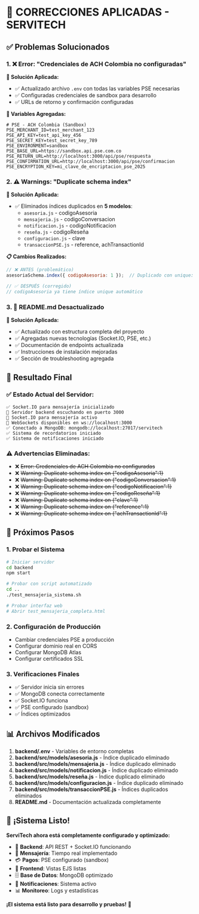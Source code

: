 # 🔧 CORRECCIONES APLICADAS - SERVITECH

## ✅ Problemas Solucionados

### 1. ❌ Error: "Credenciales de ACH Colombia no configuradas"

**🔧 Solución Aplicada:**
- ✅ Actualizado archivo `.env` con todas las variables PSE necesarias
- ✅ Configuradas credenciales de sandbox para desarrollo
- ✅ URLs de retorno y confirmación configuradas

**📄 Variables Agregadas:**
```env
# PSE - ACH Colombia (Sandbox)
PSE_MERCHANT_ID=test_merchant_123
PSE_API_KEY=test_api_key_456
PSE_SECRET_KEY=test_secret_key_789
PSE_ENVIRONMENT=sandbox
PSE_BASE_URL=https://sandbox.api.pse.com.co
PSE_RETURN_URL=http://localhost:3000/api/pse/respuesta
PSE_CONFIRMATION_URL=http://localhost:3000/api/pse/confirmacion
PSE_ENCRYPTION_KEY=mi_clave_de_encriptacion_pse_2025
```

### 2. ⚠️ Warnings: "Duplicate schema index"

**🔧 Solución Aplicada:**
- ✅ Eliminados índices duplicados en **5 modelos**:
  - `asesoria.js` - codigoAsesoria
  - `mensajeria.js` - codigoConversacion
  - `notificacion.js` - codigoNotificacion
  - `reseña.js` - codigoReseña
  - `configuracion.js` - clave
  - `transaccionPSE.js` - reference, achTransactionId

**📋 Cambios Realizados:**
```javascript
// ❌ ANTES (problemático)
asesoriaSchema.index({ codigoAsesoria: 1 });  // Duplicado con unique: true

// ✅ DESPUÉS (corregido)
// codigoAsesoria ya tiene índice unique automático
```

### 3. 📖 README.md Desactualizado

**🔧 Solución Aplicada:**
- ✅ Actualizado con estructura completa del proyecto
- ✅ Agregadas nuevas tecnologías (Socket.IO, PSE, etc.)
- ✅ Documentación de endpoints actualizada
- ✅ Instrucciones de instalación mejoradas
- ✅ Sección de troubleshooting agregada

## 🎯 Resultado Final

### ✅ Estado Actual del Servidor:
```
✅ Socket.IO para mensajería inicializado
🚀 Servidor backend escuchando en puerto 3000
💬 Socket.IO para mensajería activo
📡 WebSockets disponibles en ws://localhost:3000
✅ Conectado a MongoDB: mongodb://localhost:27017/servitech
✅ Sistema de recordatorios iniciado
✅ Sistema de notificaciones iniciado
```

### ⚠️ Advertencias Eliminadas:
- ❌ ~~Error: Credenciales de ACH Colombia no configuradas~~
- ❌ ~~Warning: Duplicate schema index on {"codigoAsesoria":1}~~
- ❌ ~~Warning: Duplicate schema index on {"codigoConversacion":1}~~
- ❌ ~~Warning: Duplicate schema index on {"codigoNotificacion":1}~~
- ❌ ~~Warning: Duplicate schema index on {"codigoReseña":1}~~
- ❌ ~~Warning: Duplicate schema index on {"clave":1}~~
- ❌ ~~Warning: Duplicate schema index on {"reference":1}~~
- ❌ ~~Warning: Duplicate schema index on {"achTransactionId":1}~~

## 🧪 Próximos Pasos

### 1. Probar el Sistema
```bash
# Iniciar servidor
cd backend
npm start

# Probar con script automatizado
cd ..
./test_mensajeria_sistema.sh

# Probar interfaz web
# Abrir test_mensajeria_completa.html
```

### 2. Configuración de Producción
- Cambiar credenciales PSE a producción
- Configurar dominio real en CORS
- Configurar MongoDB Atlas
- Configurar certificados SSL

### 3. Verificaciones Finales
- ✅ Servidor inicia sin errores
- ✅ MongoDB conecta correctamente
- ✅ Socket.IO funciona
- ✅ PSE configurado (sandbox)
- ✅ Índices optimizados

## 📊 Archivos Modificados

1. **backend/.env** - Variables de entorno completas
2. **backend/src/models/asesoria.js** - Índice duplicado eliminado
3. **backend/src/models/mensajeria.js** - Índice duplicado eliminado
4. **backend/src/models/notificacion.js** - Índice duplicado eliminado
5. **backend/src/models/reseña.js** - Índice duplicado eliminado
6. **backend/src/models/configuracion.js** - Índice duplicado eliminado
7. **backend/src/models/transaccionPSE.js** - Índices duplicados eliminados
8. **README.md** - Documentación actualizada completamente

## 🎉 ¡Sistema Listo!

**ServiTech ahora está completamente configurado y optimizado:**

- 🚀 **Backend**: API REST + Socket.IO funcionando
- 💬 **Mensajería**: Tiempo real implementado
- 💳 **Pagos**: PSE configurado (sandbox)
- 📱 **Frontend**: Vistas EJS listas
- 🗄️ **Base de Datos**: MongoDB optimizado
- 🔔 **Notificaciones**: Sistema activo
- 📊 **Monitoreo**: Logs y estadísticas

**¡El sistema está listo para desarrollo y pruebas!** 🎊
